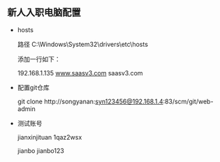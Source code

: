 ## 新人入职电脑配置

- hosts

  路径 C:\Windows\System32\drivers\etc\hosts

  添加一行如下：

  192.168.1.135 www.saasv3.com saasv3.com

- 配置git仓库

  git clone http://songyanan:syn123456@192.168.1.4:83/scm/git/web-admin

- 测试账号

  jianxinjituan   1qaz2wsx

  jianbo jianbo123